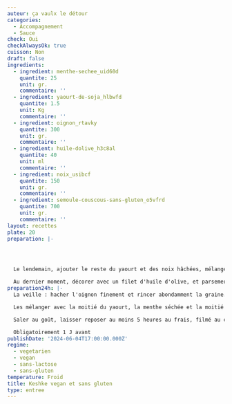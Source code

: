 ```yaml
---
auteur: ça vaulx le détour
categories:
  - Accompagnement
  - Sauce
check: Oui
checkAlwaysOk: true
cuisson: Non
draft: false
ingredients:
  - ingredient: menthe-sechee_uid60d
    quantite: 25
    unit: gr.
    commentaire: ''
  - ingredient: yaourt-de-soja_hlbwfd
    quantite: 1.5
    unit: Kg
    commentaire: ''
  - ingredient: oignon_rtavky
    quantite: 300
    unit: gr.
    commentaire: ''
  - ingredient: huile-dolive_h3c8al
    quantite: 40
    unit: ml
    commentaire: ''
  - ingredient: noix_usibcf
    quantite: 150
    unit: gr.
    commentaire: ''
  - ingredient: semoule-couscous-sans-gluten_o5vfrd
    quantite: 700
    unit: gr.
    commentaire: ''
layout: recettes
plate: 20
preparation: |-




  Le lendemain, ajouter le reste du yaourt et des noix hâchées, mélanger.

  Au dernier moment, décorer avec un filet d'huile d'olive, et parsemer d'un peu de noix grossièrement hâchées et de menthe séchée.
preparation24h: |-
  La veille : hacher l'oignon finement et rincer abondamment la graine.

  Les mélanger avec la moitié du yaourt, la menthe séchée et la moitié des noix hâchées.

  Saler au goût, laisser reposer au moins 5 heures au frais, filmé au contact.

  Obligatoirement 1 J avant
publishDate: '2024-06-04T17:00:00.000Z'
regime:
  - vegetarien
  - vegan
  - sans-lactose
  - sans-gluten
temperature: Froid
title: Keshke vegan et sans gluten
type: entree
---
```

